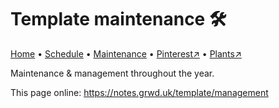 # Template maintenance 🛠️

[Home](https://notes.grwd.uk/template/) • [Schedule](https://notes.grwd.uk/template/schedule) • [Maintenance](https://notes.grwd.uk/template/management) • [Pinterest↗](https://pinterest.co.uk/NatureWorksGarden/template) • [Plants↗](https://bit.ly/template-plants)

Maintenance & management throughout the year.

This page online: <https://notes.grwd.uk/template/management>
